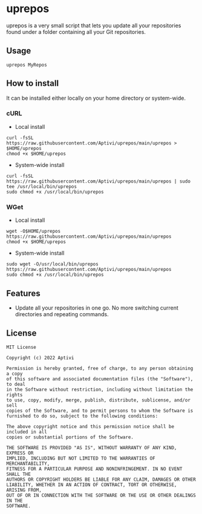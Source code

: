 # uprepos

uprepos is a very small script that lets you update all your repositories found under a folder containing all your Git repositories.

## Usage

```shell
uprepos MyRepos
```

## How to install

It can be installed either locally on your home directory or system-wide.

### cURL

* Local install

```shell
curl -fsSL https://raw.githubusercontent.com/Aptivi/uprepos/main/uprepos > $HOME/uprepos
chmod +x $HOME/uprepos
```

* System-wide install

```shell
curl -fsSL https://raw.githubusercontent.com/Aptivi/uprepos/main/uprepos | sudo tee /usr/local/bin/uprepos
sudo chmod +x /usr/local/bin/uprepos
```

### WGet

* Local install

```shell
wget -O$HOME/uprepos https://raw.githubusercontent.com/Aptivi/uprepos/main/uprepos
chmod +x $HOME/uprepos
```

* System-wide install

```shell
sudo wget -O/usr/local/bin/uprepos https://raw.githubusercontent.com/Aptivi/uprepos/main/uprepos
sudo chmod +x /usr/local/bin/uprepos
```

## Features

* Update all your repositories in one go. No more switching current directories and repeating commands.

## License

```
MIT License

Copyright (c) 2022 Aptivi

Permission is hereby granted, free of charge, to any person obtaining a copy
of this software and associated documentation files (the "Software"), to deal
in the Software without restriction, including without limitation the rights
to use, copy, modify, merge, publish, distribute, sublicense, and/or sell
copies of the Software, and to permit persons to whom the Software is
furnished to do so, subject to the following conditions:

The above copyright notice and this permission notice shall be included in all
copies or substantial portions of the Software.

THE SOFTWARE IS PROVIDED "AS IS", WITHOUT WARRANTY OF ANY KIND, EXPRESS OR
IMPLIED, INCLUDING BUT NOT LIMITED TO THE WARRANTIES OF MERCHANTABILITY,
FITNESS FOR A PARTICULAR PURPOSE AND NONINFRINGEMENT. IN NO EVENT SHALL THE
AUTHORS OR COPYRIGHT HOLDERS BE LIABLE FOR ANY CLAIM, DAMAGES OR OTHER
LIABILITY, WHETHER IN AN ACTION OF CONTRACT, TORT OR OTHERWISE, ARISING FROM,
OUT OF OR IN CONNECTION WITH THE SOFTWARE OR THE USE OR OTHER DEALINGS IN THE
SOFTWARE.
```

